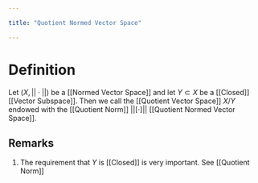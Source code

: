 ```yaml
---

title: "Quotient Normed Vector Space"

---
```

# Definition
Let $(X, ||\cdot||)$ be a [[Normed Vector Space]] and let $Y \subset X$ be a [[Closed]] [[Vector Subspace]]. Then we call the [[Quotient Vector Space]] $X / Y$ endowed with the [[Quotient Norm]] $||[\cdot]||$ [[Quotient Normed Vector Space]].

## Remarks
1. The requirement that $Y$ is [[Closed]] is very important. See [[Quotient Norm]]